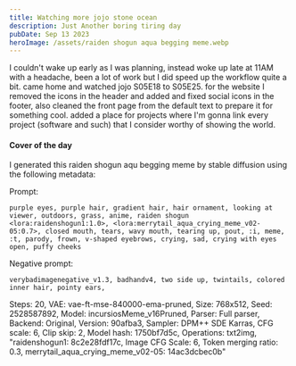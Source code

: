 ```yaml
---
title: Watching more jojo stone ocean
description: Just Another boring tiring day
pubDate: Sep 13 2023
heroImage: /assets/raiden shogun aqua begging meme.webp
---
```

I couldn't wake up early as I was planning, instead woke up late at 11AM with a headache, been a lot of work but I did speed up the workflow quite a bit.
came home and watched jojo S05E18 to S05E25.
for the website I removed the icons in the header and added and fixed social icons in the footer, also cleaned the front page from the default text to prepare it for something cool.
added a place for projects where I'm gonna link every project (software and such) that I consider worthy of showing the world.

#### Cover of the day ####

I generated this raiden shogun aqu begging meme by stable diffusion using the following metadata:

Prompt:

    purple eyes, purple hair, gradient hair, hair ornament, looking at viewer, outdoors, grass, anime, raiden shogun <lora:raidenshogun1:1.0>, <lora:merrytail_aqua_crying_meme_v02-05:0.7>, closed mouth, tears, wavy mouth, tearing up, pout, :i, meme, :t, parody, frown, v-shaped eyebrows, crying, sad, crying with eyes open, puffy cheeks

Negative prompt: 

    verybadimagenegative_v1.3, badhandv4, two side up, twintails, colored inner hair, pointy ears,

Steps: 20, VAE: vae-ft-mse-840000-ema-pruned, Size: 768x512, Seed: 2528587892, Model: incursiosMeme_v16Pruned, Parser: Full parser, Backend: Original, Version: 90afba3, Sampler: DPM++ SDE Karras, CFG scale: 6, Clip skip: 2, Model hash: 1750bf7d5c, Operations: txt2img, "raidenshogun1: 8c2e28fdf17c, Image CFG Scale: 6, Token merging ratio: 0.3, merrytail_aqua_crying_meme_v02-05: 14ac3dcbec0b"
